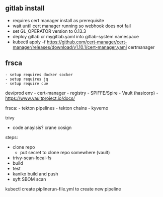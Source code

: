 ## gitlab install
-   requires cert manager install as prerequisite
-   wait until cert manager running so webhook does not fail
-   set GL_OPERATOR version to 0.13.3
-   deploy gitlab cr mygitlab.yaml into gitlab-system namespace
- kubectl apply -f https://github.com/cert-manager/cert-manager/releases/download/v1.10.1/cert-manager.yaml certmanager


## frsca
    - setup requires docker socker
    - setup requires jq
    - setup require cue

dev/prod env
    - cert-manager
    - registry
    - SPIFFE/Spire
    - Vault (hasicorp)
        - https://www.vaultproject.io/docs/

frsca:
    - tekton pipelines
    - tekton chains
    - kyverno

trivy
 - code anaylsis?
crane
cosign

 steps:
  - clone repo
    - put secret to clone repo somewhere (vault)
  - trivy-scan-local-fs
  - build
  - test
  - kaniko build and push
  - syft SBOM scan


kubectl create piplinerun-file.yml to create new pipeline